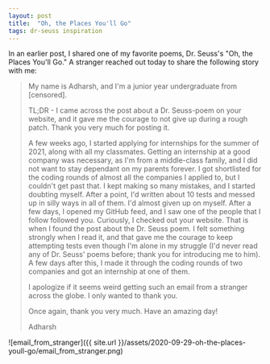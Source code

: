 ```yaml
---
layout: post
title:  "Oh, the Places You'll Go"
tags: dr-seuss inspiration
---
```



In an earlier post, I shared one of my favorite poems, Dr. Seuss's "Oh, the Places You'll Go."
A stranger reached out today to share the following story with me:

<blockquote>

My name is Adharsh, and I'm a junior year undergraduate from [censored].



TL;DR - I came across the post about a Dr. Seuss-poem on your website, and it gave me the courage to not give up during a rough patch. Thank you very much for posting it.

A few weeks ago, I started applying for internships for the summer of 2021, along with all my classmates. Getting an internship at a good company was necessary, as I'm from a middle-class family, and I did not want to stay dependant on my parents forever. I got shortlisted for the coding rounds of almost all the companies I applied to, but I couldn't get past that. I kept making so many mistakes, and I started doubting myself. After a point, I'd written about 10 tests and messed up in silly ways in all of them. I'd almost given up on myself.
After a few days, I opened my GitHub feed, and I saw one of the people that I follow followed you. Curiously, I checked out your website. That is when I found the post about the Dr. Seuss poem. I felt something strongly when I read it, and that gave me the courage to keep attempting tests even though I'm alone in my struggle (I'd never read any of Dr. Seuss' poems before; thank you for introducing me to him). A few days after this, I made it through the coding rounds of two companies and got an internship at one of them.

I apologize if it seems weird getting such an email from a stranger across the globe. I only wanted to thank you.

Once again, thank you very much. Have an amazing day!


Adharsh

</blockquote>




![email_from_stranger]({{ site.url }}/assets/2020-09-29-oh-the-places-youll-go/email_from_stranger.png)

